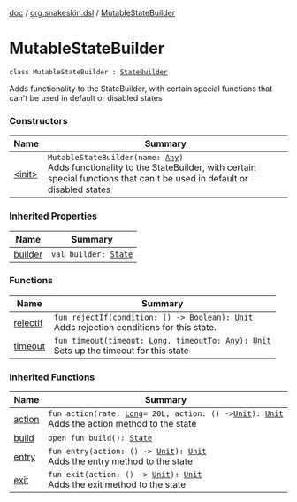 [doc](../../index.md) / [org.snakeskin.dsl](../index.md) / [MutableStateBuilder](./index.md)

# MutableStateBuilder

`class MutableStateBuilder : `[`StateBuilder`](../-state-builder/index.md)

Adds functionality to the StateBuilder, with certain special functions that can't be used in default or disabled states

### Constructors

| Name | Summary |
|---|---|
| [&lt;init&gt;](-init-.md) | `MutableStateBuilder(name: `[`Any`](https://kotlinlang.org/api/latest/jvm/stdlib/kotlin/-any/index.html)`)`<br>Adds functionality to the StateBuilder, with certain special functions that can't be used in default or disabled states |

### Inherited Properties

| Name | Summary |
|---|---|
| [builder](../-state-builder/builder.md) | `val builder: `[`State`](../../org.snakeskin.state/-state/index.md) |

### Functions

| Name | Summary |
|---|---|
| [rejectIf](reject-if.md) | `fun rejectIf(condition: () -> `[`Boolean`](https://kotlinlang.org/api/latest/jvm/stdlib/kotlin/-boolean/index.html)`): `[`Unit`](https://kotlinlang.org/api/latest/jvm/stdlib/kotlin/-unit/index.html)<br>Adds rejection conditions for this state. |
| [timeout](timeout.md) | `fun timeout(timeout: `[`Long`](https://kotlinlang.org/api/latest/jvm/stdlib/kotlin/-long/index.html)`, timeoutTo: `[`Any`](https://kotlinlang.org/api/latest/jvm/stdlib/kotlin/-any/index.html)`): `[`Unit`](https://kotlinlang.org/api/latest/jvm/stdlib/kotlin/-unit/index.html)<br>Sets up the timeout for this state |

### Inherited Functions

| Name | Summary |
|---|---|
| [action](../-state-builder/action.md) | `fun action(rate: `[`Long`](https://kotlinlang.org/api/latest/jvm/stdlib/kotlin/-long/index.html)` = 20L, action: () -> `[`Unit`](https://kotlinlang.org/api/latest/jvm/stdlib/kotlin/-unit/index.html)`): `[`Unit`](https://kotlinlang.org/api/latest/jvm/stdlib/kotlin/-unit/index.html)<br>Adds the action method to the state |
| [build](../-state-builder/build.md) | `open fun build(): `[`State`](../../org.snakeskin.state/-state/index.md) |
| [entry](../-state-builder/entry.md) | `fun entry(action: () -> `[`Unit`](https://kotlinlang.org/api/latest/jvm/stdlib/kotlin/-unit/index.html)`): `[`Unit`](https://kotlinlang.org/api/latest/jvm/stdlib/kotlin/-unit/index.html)<br>Adds the entry method to the state |
| [exit](../-state-builder/exit.md) | `fun exit(action: () -> `[`Unit`](https://kotlinlang.org/api/latest/jvm/stdlib/kotlin/-unit/index.html)`): `[`Unit`](https://kotlinlang.org/api/latest/jvm/stdlib/kotlin/-unit/index.html)<br>Adds the exit method to the state |
